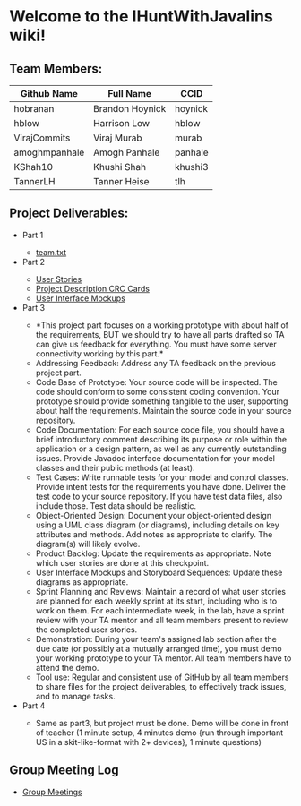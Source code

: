 # Welcome to the IHuntWithJavalins wiki!
##  Team Members:
| Github Name | Full Name | CCID |
| ----------- | --------- | ---- |
|hobranan | Brandon Hoynick | hoynick |
|hblow | Harrison Low | hblow |
|VirajCommits    |Viraj Murab    |murab    |
|amoghmpanhale | Amogh Panhale |panhale |
|KShah10 | Khushi Shah |khushi3 |
|TannerLH    |Tanner Heise    |tlh    |
## Project Deliverables:
<ul> 
<li> Part 1 </li>
<ul> 
<li><a href="https://github.com/CMPUT301W23T03/IHuntWithJavalins/blob/main/doc/team.txt">team.txt</a> </li>
</ul>

<li> Part 2 </li>
<ul> 
<li> <a href="https://github.com/CMPUT301W23T03/IHuntWithJavalins/wiki/User-stories">User Stories</a> </li>
<li> <a href="https://github.com/CMPUT301W23T03/IHuntWithJavalins/wiki/Project-Description-CRC-Cards">Project Description CRC Cards</a></li>
<li> <a href="https://github.com/CMPUT301W23T03/IHuntWithJavalins/wiki/User-Interface-Mockups-and-Storyboard-Sequences">User Interface Mockups</a></li>
</ul>

<li> Part 3 </li>
<ul> 
<li> *This project part focuses on a working prototype with about half of the requirements, BUT we should try to have all parts drafted so TA can give us feedback for everything. You must have some server connectivity working by this part.*</li>
<li> Addressing Feedback: Address any TA feedback on the previous project part.</li>
<li> Code Base of Prototype: Your source code will be inspected. The code should conform to some consistent coding convention. Your prototype should provide something tangible to the user, supporting about half the requirements. Maintain the source code in your source repository.</li>
<li> Code Documentation: For each source code file, you should have a brief introductory comment describing its purpose or role within the application or a design pattern, as well as any currently outstanding issues. Provide Javadoc interface documentation for your model classes and their public methods (at least).</li>
<li> Test Cases: Write runnable tests for your model and control classes. Provide intent tests for the requirements you have done. Deliver the test code to your source repository. If you have test data files, also include those. Test data should be realistic.</li>
<li> Object-Oriented Design: Document your object-oriented design using a UML class diagram (or diagrams), including details on key attributes and methods. Add notes as appropriate to clarify. The diagram(s) will likely evolve.</li>
<li> Product Backlog: Update the requirements as appropriate. Note which user stories are done at this checkpoint.</li>
<li> User Interface Mockups and Storyboard Sequences: Update these diagrams as appropriate.</li>
<li> Sprint Planning and Reviews: Maintain a record of what user stories are planned for each weekly sprint at its start, including who is to work on them. For each intermediate week, in the lab, have a sprint review with your TA mentor and all team members present to review the completed user stories.</li>
<li> Demonstration: During your team's assigned lab section after the due date (or possibly at a mutually arranged time), you must demo your working prototype to your TA mentor. All team members have to attend the demo.</li>
<li> Tool use: Regular and consistent use of GitHub by all team members to share files for the project deliverables, to effectively track issues, and to manage tasks.</li>
</ul>

<li> Part 4 </li>
<ul> 
<li> Same as part3, but project must be done. Demo will be done in front of teacher (1 minute setup, 4 minutes demo {run through important US in a skit-like-format with 2+ devices}, 1 minute questions)</li>
</ul>
</ul>

## Group Meeting Log
<ul> 
<li><a href=https://github.com/CMPUT301W23T03/IHuntWithJavalins/wiki/Meetings-Records#february-8-2023---in-lab-group-meeting>Group Meetings</a> </li>
</ul>